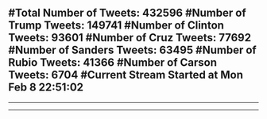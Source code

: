 #Total Number of Tweets: 432596 
#Number of Trump Tweets: 149741
#Number of Clinton Tweets: 93601
#Number of Cruz Tweets: 77692
#Number of Sanders Tweets: 63495
#Number of Rubio Tweets: 41366
#Number of Carson Tweets: 6704
#Current Stream Started at Mon Feb  8 22:51:02
---
---
---
